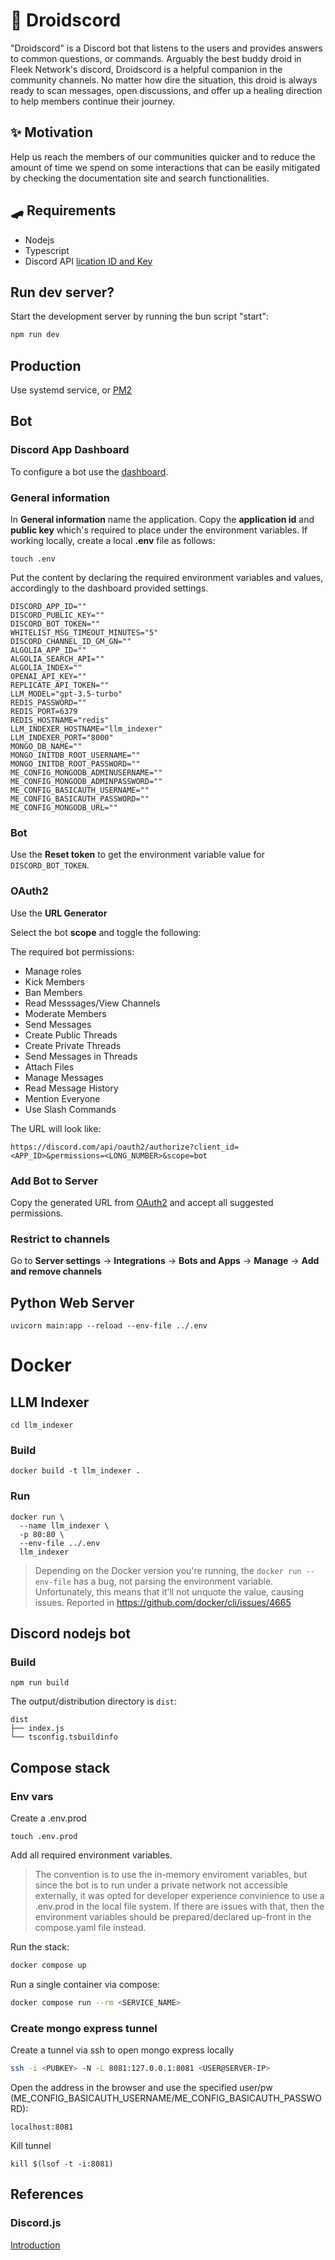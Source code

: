 # 🤖 Droidscord

"Droidscord" is a Discord bot that listens to the users and provides answers to common questions, or commands. Arguably the best buddy droid in Fleek Network's discord, Droidscord is a helpful companion in the community channels. No matter how dire the situation, this droid is always ready to scan messages, open discussions, and offer up a healing direction to help members continue their journey.

## ✨ Motivation

Help us reach the members of our communities quicker and to reduce the amount of time we spend on some interactions that can be easily mitigated by checking the documentation site and search functionalities.

## 🛹 Requirements

- Nodejs
- Typescript
- Discord API [lication ID and Key](https://discord.com/developers/applications/)

## Run dev server?

Start the development server by running the bun script "start":

```sh
npm run dev
```

## Production

Use systemd service, or [PM2](https://pm2.keymetrics.io/docs/usage/quick-start/)

## Bot

### Discord App Dashboard

To configure a bot use the [dashboard](https://discord.com/developers/applications).

### General information

In **General information** name the application. Copy the **application id** and **public key** which's required to place under the environment variables. If working locally, create a local **.env** file as follows:

```
touch .env
```

Put the content by declaring the required environment variables and values, accordingly to the dashboard provided settings.

```
DISCORD_APP_ID=""
DISCORD_PUBLIC_KEY=""
DISCORD_BOT_TOKEN=""
WHITELIST_MSG_TIMEOUT_MINUTES="5"
DISCORD_CHANNEL_ID_GM_GN=""
ALGOLIA_APP_ID=""
ALGOLIA_SEARCH_API=""
ALGOLIA_INDEX=""
OPENAI_API_KEY=""
REPLICATE_API_TOKEN=""
LLM_MODEL="gpt-3.5-turbo"
REDIS_PASSWORD=""
REDIS_PORT=6379
REDIS_HOSTNAME="redis"
LLM_INDEXER_HOSTNAME="llm_indexer"
LLM_INDEXER_PORT="8000"
MONGO_DB_NAME=""
MONGO_INITDB_ROOT_USERNAME=""
MONGO_INITDB_ROOT_PASSWORD=""
ME_CONFIG_MONGODB_ADMINUSERNAME=""
ME_CONFIG_MONGODB_ADMINPASSWORD=""
ME_CONFIG_BASICAUTH_USERNAME=""
ME_CONFIG_BASICAUTH_PASSWORD=""
ME_CONFIG_MONGODB_URL=""
```

### Bot

Use the **Reset token** to get the environment variable value for `DISCORD_BOT_TOKEN`.

### OAuth2

Use the **URL Generator**


Select the bot **scope** and toggle the following:

The required bot permissions:

- Manage roles
- Kick Members
- Ban Members
- Read Messsages/View Channels
- Moderate Members
- Send Messages
- Create Public Threads
- Create Private Threads
- Send Messages in Threads
- Attach Files
- Manage Messages
- Read Message History
- Mention Everyone
- Use Slash Commands

The URL will look like:

```
https://discord.com/api/oauth2/authorize?client_id=<APP_ID>&permissions=<LONG_NUMBER>&scope=bot
```

### Add Bot to Server

Copy the generated URL from [OAuth2](#oauth2) and accept all suggested permissions.

### Restrict to channels

Go to **Server settings** -> **Integrations** -> **Bots and Apps** -> **Manage** -> **Add and remove channels**

## Python Web Server

```
uvicorn main:app --reload --env-file ../.env
```

# Docker

## LLM Indexer

```
cd llm_indexer
```

### Build

```
docker build -t llm_indexer .  
```

### Run

```
docker run \
  --name llm_indexer \
  -p 80:80 \
  --env-file ../.env
  llm_indexer
```

> Depending on the Docker version you're running, the `docker run --env-file` has a bug, not parsing the environment variable. Unfortunately, this means that it'll not unquote the value, causing issues. Reported in https://github.com/docker/cli/issues/4665

## Discord nodejs bot

### Build

```
npm run build
```

The output/distribution directory is `dist`:

```
dist
├── index.js
└── tsconfig.tsbuildinfo
```

## Compose stack

### Env vars

Create a .env.prod

```
touch .env.prod
```

Add all required environment variables.

> The convention is to use the in-memory enviroment variables, but since the bot is to run under a private network not accessible externally, it was opted for developer experience convinience to use a .env.prod in the local file system. If there are issues with that, then the environment variables should be prepared/declared up-front in the compose.yaml file instead.

Run the stack:

```sh
docker compose up
```

Run a single container via compose:

```sh
docker compose run --rm <SERVICE_NAME>
```

### Create mongo express tunnel

Create a tunnel via ssh to open mongo express locally

```sh
ssh -i <PUBKEY> -N -L 8081:127.0.0.1:8081 <USER@SERVER-IP>
```

Open the address in the browser and use the specified user/pw (ME_CONFIG_BASICAUTH_USERNAME/ME_CONFIG_BASICAUTH_PASSWORD):

```
localhost:8081
```

Kill tunnel

```
kill $(lsof -t -i:8081)
```

## References

### Discord.js

[Introduction](https://discord.js.org/#/docs/discord.js/main/general/welcome)

